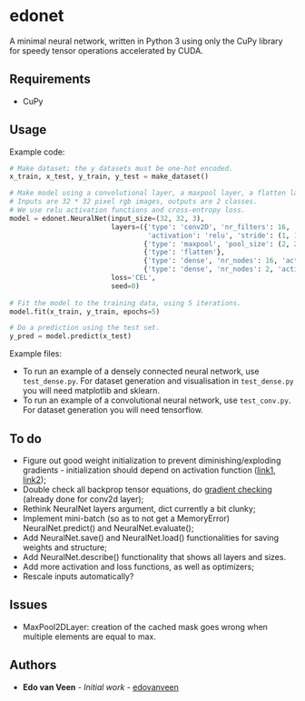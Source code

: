 # edonet
A minimal neural network, written in Python 3 using only the CuPy library for speedy tensor operations accelerated by CUDA.

## Requirements
* CuPy

## Usage

Example code:
```python
# Make dataset; the y datasets must be one-hot encoded.
x_train, x_test, y_train, y_test = make_dataset()

# Make model using a convolutional layer, a maxpool layer, a flatten layer and two dense layers.
# Inputs are 32 * 32 pixel rgb images, outputs are 2 classes. 
# We use relu activation functions and cross-entropy loss.
model = edonet.NeuralNet(input_size=(32, 32, 3),
                         layers=({'type': 'conv2D', 'nr_filters': 16, 'filter_size': (3, 3),
                                  'activation': 'relu', 'stride': (1, 1), 'padding': 'valid'},
                                 {'type': 'maxpool', 'pool_size': (2, 2)},
                                 {'type': 'flatten'},
                                 {'type': 'dense', 'nr_nodes': 16, 'activation': 'relu'},
                                 {'type': 'dense', 'nr_nodes': 2, 'activation': 'softmax'}),
                         loss='CEL',
                         seed=0)
                         
# Fit the model to the training data, using 5 iterations.
model.fit(x_train, y_train, epochs=5)

# Do a prediction using the test set.
y_pred = model.predict(x_test)
```

Example files:
* To run an example of a densely connected neural network, use `test_dense.py`. For dataset generation and visualisation in `test_dense.py` you will need matplotlib and sklearn.
* To run an example of a convolutional neural network, use `test_conv.py`. For dataset generation you will need tensorflow.

## To do

* Figure out good weight initialization to prevent diminishing/exploding gradients - 
  initialization should depend on activation function
  ([link1](http://proceedings.mlr.press/v9/glorot10a/glorot10a.pdf), [link2](https://arxiv.org/pdf/1502.01852.pdf));
* Double check all backprop tensor equations, do 
  [gradient checking](http://cs231n.github.io/neural-networks-3/?source=post_page---------------------------#gradcheck)
  (already done for conv2d layer);
* Rethink NeuralNet layers argument, dict currently a bit clunky;
* Implement mini-batch (so as to not get a MemoryError) NeuralNet.predict() and NeuralNet.evaluate();
* Add NeuralNet.save() and NeuralNet.load() functionalities for saving weights and structure;
* Add NeuralNet.describe() functionality that shows all layers and sizes.
* Add more activation and loss functions, as well as optimizers;
* Rescale inputs automatically?

## Issues

* MaxPool2DLayer: creation of the cached mask goes wrong when multiple elements are equal to max.

## Authors
* **Edo van Veen** - *Initial work* - [edovanveen](https://github.com/edovanveen)
